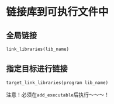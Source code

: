 # 链接库到可执行文件中

## 全局链接

```python
link_libraries(lib_name)
```

## 指定目标进行链接

```python
target_link_libraries(program lib_name)
```

注意！必须在`add_executable`后执行～～～！